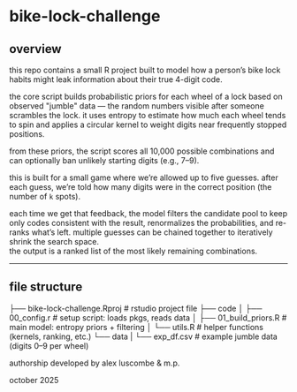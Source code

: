 # bike-lock-challenge

## overview

this repo contains a small R project built to model how a person’s bike lock habits might leak information about their true 4-digit code.  

the core script builds probabilistic priors for each wheel of a lock based on observed "jumble" data — the random numbers visible after someone scrambles the lock. it uses entropy to estimate how much each wheel tends to spin and applies a circular kernel to weight digits near frequently stopped positions.

from these priors, the script scores all 10,000 possible combinations and can optionally ban unlikely starting digits (e.g., 7–9).  

this is built for a small game where we’re allowed up to five guesses. after each guess, we’re told how many digits were in the correct position (the number of `k` spots). 

each time we get that feedback, the model filters the candidate pool to keep only codes consistent with the result, renormalizes the probabilities, and re-ranks what’s left. multiple guesses can be chained together to iteratively shrink the search space.  
the output is a ranked list of the most likely remaining combinations.

---

## file structure

├── bike-lock-challenge.Rproj # rstudio project file
├── code
│ ├── 00_config.r # setup script: loads pkgs, reads data
│ ├── 01_build_priors.R # main model: entropy priors + filtering
│ └── utils.R # helper functions (kernels, ranking, etc.)
└── data
| └── exp_df.csv # example jumble data (digits 0–9 per wheel)

authorship
developed by alex luscombe & m.p.

october 2025

